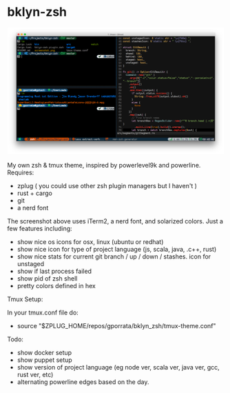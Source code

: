 # bklyn-zsh

![screenshot](https://raw.githubusercontent.com/gporrata/bklyn-zsh/master/screenshot.png)

My own zsh & tmux theme, inspired by powerlevel9k and powerline. Requires:

* zplug ( you could use other zsh plugin managers but I haven't )
* rust + cargo
* git
* a nerd font

The screenshot above uses iTerm2, a nerd font, and solarized
colors. Just a few features including:

* show nice os icons for osx, linux (ubuntu or redhat)
* show nice icon for type of project language (js, scala, java, .c++, rust)
* show nice stats for current git branch / up / down / stashes. icon for unstaged
* show if last process failed
* show pid of zsh shell
* pretty colors defined in hex

Tmux Setup:

In your tmux.conf file do:
* source "$ZPLUG_HOME/repos/gporrata/bklyn_zsh/tmux-theme.conf"

Todo:

* show docker setup
* show puppet setup
* show version of project language (eg node ver, scala ver, java ver, gcc, rust ver, etc)
* alternating powerline edges based on the day.

